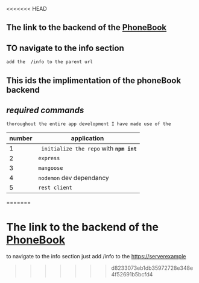 <<<<<<< HEAD
## The link to the backend of the [PhoneBook](https://phonebook-backend-jm6a.onrender.com)

## TO **navigate** to the info section
    add the  /info to the parent url 

## This ids the implimentation of the phoneBook backend

## *required commands*
    thoroughout the entire app development I have made use of the 
    
| **number** | **application** |  
| --- | --- |  
| 1 | ` initialize the repo` with **`npm int`** |  
| 2   | `express` |  
| 3   | `mangoose` |  
| 4   |`nodemon` dev dependancy |  
| 5   |`rest client` |  

     
    
=======
# The link to the backend of the [PhoneBook](https://phonebook-backend-jm6a.onrender.com)
  to navigate to the info section just add /info to the  [https://serverexample](https://phonebook-backend-jm6a.onrender.com)
>>>>>>> d8233073eb1db35972728e348e4f52691b5bcfd4
